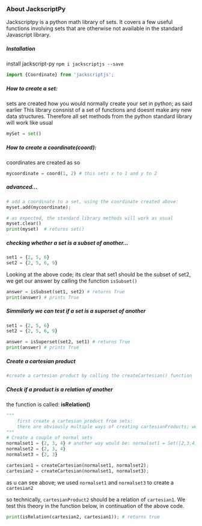 ### About JackscriptPy
Jackscriptpy is a python math library of sets. It covers a few useful functions involving sets that are otherwise not available in the standard Javascript library.

##### Installation
install jackscript-py
`npm i jackscriptjs --save`

```javascript
import {Coordinate} from 'jackscriptjs';
```

##### How to create a set:
sets are created how you would normally create your set in python; as said earlier This library consnist of a set of functions and doesnt make any new data structures.
Therefore all set methods from the python standard library will work like usual
```python 
mySet = set()

```

##### How to create a coordinate(coord):
coordinates are created as so

```python
mycoordinate = coord(1, 2) # this sets x to 1 and y to 2

```

##### advanced...
```python
# add a coordinate to a set, using the coordinate created above:
myset.add(mycoordinate);

# as expected, the standard library methods will work as usual
myset.clear()
print(myset)  # returns set()
```

##### checking whether a set is a subset of another...
```python
set1 = {2, 5, 6}
set2 = {2, 5, 6, 9}
```
Looking at the above code; its clear that set1 should be the subset of set2, we get our answer by calling the function `isSubset()`
```python
answer = isSubset(set1, set2) # returns True 
print(answer) # prints True
```

<h5>Simmilarly we can test if a set is a superset of another</h5>

```python
set1 = {2, 5, 6}
set2 = {2, 5, 6, 9}

answer = isSuperset(set2, set1) # returns True 
print(answer) # prints True
```
<h5>Create a cartesian product</h5>

```python
#create a cartesian product by calling the createCartesian() function
```

<h5>Check if a product is a relation of another</h5>
<p>the function is called: <b>isRelation()</b> </p>

```python 
""" 
	first create a cartesian product from sets:
	there are obviously multiple ways of creating cartesianProducts; we'll use more complicated route to demonstrate the use:
"""
# Create a couple of normal sets
normalset1 = {2, 3, 4} # another way would be: normalset1 = Set([2,3,4])
normalset2 = {2, 3, 4}
normalset3 = {2, 3}

cartesian1 = createCartesian(normalset1, normalset2);
cartesian2 = createCartesian(normalset1, normalset3); 
```

<p>as u can see above; we used <code>normalset1</code> and <code>normalset3</code> to create a <code>cartesian2</code></p>

<p>so technically, <code>cartesianProduct2</code> should be a relation of <code>cartesian1</code>. We test this theory in the function below, in continuation of the above code.</p>

```python
print(isRelation(cartesian2, cartesian1)); # returns true
```



<!-- write domain and range documentation here -->



<!-- a Binary Relation is a set that is the subset of any Cartesian product 
	if isSubset(R, createCartesian(A, B)) returns true... then R is a BinaryRelation of S
-->





